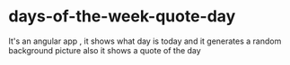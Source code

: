 # days-of-the-week-quote-day
It's an angular app , it shows what day is today and it generates a random background picture also it shows a quote of the day 
